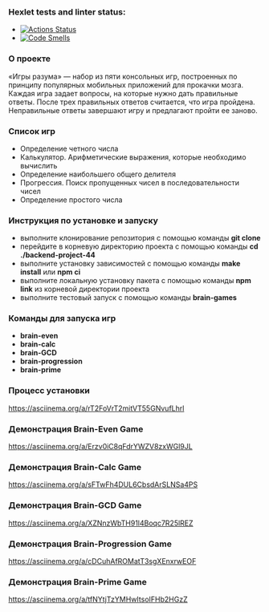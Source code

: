 ### Hexlet tests and linter status:
* [![Actions Status](https://github.com/IamIvanVl/backend-project-44/actions/workflows/hexlet-check.yml/badge.svg)](https://github.com/IamIvanVl/backend-project-44/actions)
* [![Code Smells](https://sonarcloud.io/api/project_badges/measure?project=IamIvanVl_backend-project-44&metric=code_smells)](https://sonarcloud.io/summary/new_code?id=IamIvanVl_backend-project-44)

### О проекте
«Игры разума» — набор из пяти консольных игр, построенных по принципу популярных мобильных приложений для прокачки мозга. Каждая игра задает вопросы, на которые нужно дать правильные ответы. После трех правильных ответов считается, что игра пройдена. Неправильные ответы завершают игру и предлагают пройти ее заново.

### Список игр
* Определение четного числа
* Калькулятор. Арифметические выражения, которые необходимо вычислить
* Определение наибольшего общего делителя
* Прогрессия. Поиск пропущенных чисел в последовательности чисел
* Определение простого числа

### Инструкция по установке и запуску
* выполните клонирование репозитория с помощью команды **git clone**
* перейдите в корневую директорию проекта с помощью команды **cd ./backend-project-44**
* выполните установку зависимостей с помощью команды **make install** или **npm ci**
* выполните локальную установку пакета с помощью команды **npm link** из корневой директории проекта
* выполните тестовый запуск с помощью команды **brain-games**

### Команды для запуска игр
* **brain-even**
* **brain-calc**
* **brain-GCD**
* **brain-progression**
* **brain-prime**

### Процесс установки
https://asciinema.org/a/rT2FoVrT2mitVT55GNvufLhrl

### Демонстрация Brain-Even Game
https://asciinema.org/a/Erzv0iC8qFdrYWZV8zxWGl9JL

### Демонстрация Brain-Calc Game
https://asciinema.org/a/sFTwFh4DUL6CbsdArSLNSa4PS

### Демонстрация Brain-GCD Game
https://asciinema.org/a/XZNnzWbTH91l4Boqc7R25lREZ

### Демонстрация Brain-Progression Game
https://asciinema.org/a/cDCuhAfROMatT3sgXEnxrwEOF

### Демонстрация Brain-Prime Game
https://asciinema.org/a/tfNYtjTzYMHwItsoIFHb2HGzZ